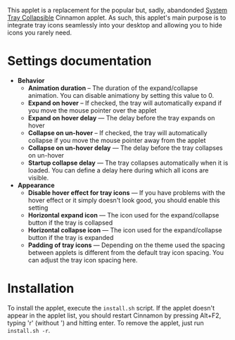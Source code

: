 This applet is a replacement for the popular but, sadly, abandonded [System Tray Collapsible](cinnamon-spices.linuxmint.com/applets/view/154) Cinnamon applet. As such, this applet's main purpose is to integrate tray icons seamlessly into your desktop and allowing you to hide icons you rarely need.


# Settings documentation

* **Behavior**
  * **Animation duration** – The duration of the expand/collapse animation. You can disable animationy by setting this value to 0.
  * **Expand on hover** – If checked, the tray will automatically expand if you move the mouse pointer over the applet
  * **Expand on hover delay** — The delay before the tray expands on hover
  * **Collapse on un-hover** – If checked, the tray will automatically collapse if you move the mouse pointer away from the applet
  * **Collapse on un-hover delay** — The delay before the tray collapses on un-hover
  * **Startup collapse delay** — The tray collapses automatically when it is loaded. You can define a delay here during which all icons are visible.
* **Appearance**
  * **Disable hover effect for tray icons** — If you have problems with the hover effect or it simply doesn't look good, you should enable this setting
  * **Horizontal expand icon** — The icon used for the expand/collapse button if the tray is collapsed
  * **Horizontal collapse icon** — The icon used for the expand/collapse button if the tray is expanded
  * **Padding of tray icons** — Depending on the theme used the spacing between applets is different from the default tray icon spacing. You can adjust the tray icon spacing here.


# Installation

To install the applet, execute the `install.sh` script. If the applet doesn't appear in the applet list, you should restart Cinnamon by pressing Alt+F2, typing 'r' (without ') and hitting enter.
To remove the applet, just run `install.sh -r`.
